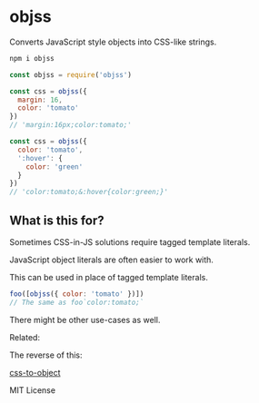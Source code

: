 
# objss

Converts JavaScript style objects into CSS-like strings.

```sh
npm i objss
```

```js
const objss = require('objss')

const css = objss({
  margin: 16,
  color: 'tomato'
})
// 'margin:16px;color:tomato;'

const css = objss({
  color: 'tomato',
  ':hover': {
    color: 'green'
  }
})
// 'color:tomato;&:hover{color:green;}'
```

## What is this for?

Sometimes CSS-in-JS solutions require tagged template literals.

JavaScript object literals are often easier to work with.

This can be used in place of tagged template literals.

```js
foo([objss({ color: 'tomato' })])
// The same as foo`color:tomato;`
```

There might be other use-cases as well.

Related:

The reverse of this:

[css-to-object](https://github.com/jxnblk/css-to-object)

MIT License

